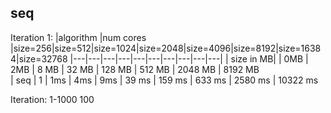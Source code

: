## seq



<!--
Iteration: 1
|algorithm |num cores |size=1000|size=6000|size=11000|size=16000|size=21000|size=26000|
|---|---|---|---|---|---|---|---|
|  seq | 1  |  9ms |328ms |1171ms  | 2457ms  |4257ms|6466ms|
| seq_optimized |1   |   |   |   |
| omp  | 1  |   |   |   |
| mpi|||||)-->


Iteration 1:
|algorithm |num cores |size=256|size=512|size=1024|size=2048|size=4096|size=8192|size=16384|size=32768
|---|---|---|---|---|---|---|---|---|---|
| size in MB|         | 0MB     | 2MB   | 8 MB    | 32 MB   |  128 MB | 512 MB  | 2048 MB  | 8192 MB      
|  seq     | 1        | 1ms     | 4ms   | 9ms     | 39 ms   |  159 ms | 633 ms  | 2580 ms  | 10322 ms

Iteration: 1-1000 100

